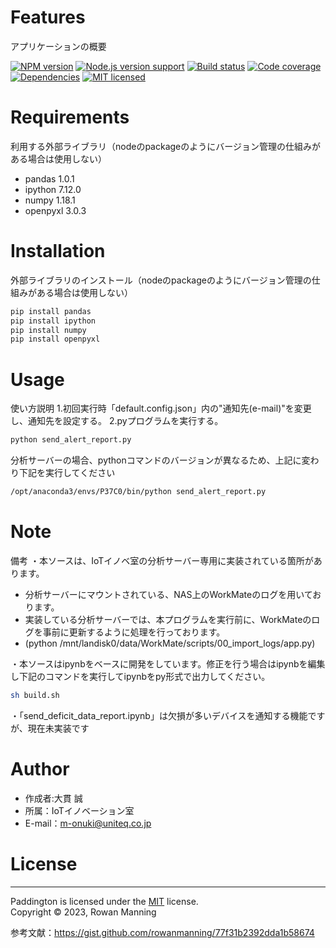 # Features

アプリケーションの概要

[![NPM version][shield-npm]](#)
[![Node.js version support][shield-node]](#)
[![Build status][shield-build]](#)
[![Code coverage][shield-coverage]](#)
[![Dependencies][shield-dependencies]](#)
[![MIT licensed][shield-license]](#)



[shield-coverage]: https://img.shields.io/badge/coverage-100%25-brightgreen.svg
[shield-dependencies]: https://img.shields.io/badge/dependencies-up%20to%20date-brightgreen.svg
[shield-license]: https://img.shields.io/badge/license-MIT-blue.svg
[shield-node]: https://img.shields.io/badge/node.js%20support-0.10–5-brightgreen.svg
[shield-npm]: https://img.shields.io/badge/npm-v3.2.0-blue.svg
[shield-build]: https://img.shields.io/badge/build-passing-brightgreen.svg

# Requirements
利用する外部ライブラリ（nodeのpackageのようにバージョン管理の仕組みがある場合は使用しない）
* pandas    1.0.1
* ipython   7.12.0
* numpy     1.18.1
* openpyxl  3.0.3


# Installation
外部ライブラリのインストール（nodeのpackageのようにバージョン管理の仕組みがある場合は使用しない）
```bash
pip install pandas
pip install ipython
pip install numpy
pip install openpyxl
```
 
 
# Usage
 使い方説明
 1.初回実行時「default.config.json」内の"通知先(e-mail)"を変更し、通知先を設定する。
 2.pyプログラムを実行する。
 
```bash
python send_alert_report.py

```
分析サーバーの場合、pythonコマンドのバージョンが異なるため、上記に変わり下記を実行してください
```bash
/opt/anaconda3/envs/P37C0/bin/python send_alert_report.py
```


# Note
 備考
 ・本ソースは、IoTイノベ室の分析サーバー専用に実装されている箇所があります。
   - 分析サーバーにマウントされている、NAS上のWorkMateのログを用いております。
   - 実装している分析サーバーでは、本プログラムを実行前に、WorkMateのログを事前に更新するように処理を行っております。
   - (python /mnt/landisk0/data/WorkMate/scripts/00_import_logs/app.py)
 
 ・本ソースはipynbをベースに開発をしています。修正を行う場合はipynbを編集し下記のコマンドを実行してipynbをpy形式で出力してください。
```bash
sh build.sh
```
 ・「send_deficit_data_report.ipynb」は欠損が多いデバイスを通知する機能ですが、現在未実装です
 
# Author
 
* 作成者:大貫 誠
* 所属：IoTイノベーション室
* E-mail：m-onuki@uniteq.co.jp
 
 
# License
-------

Paddington is licensed under the [MIT](#) license.  
Copyright &copy; 2023, Rowan Manning


参考文献：https://gist.github.com/rowanmanning/77f31b2392dda1b58674
